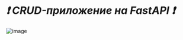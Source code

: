 # ***❗ CRUD-приложение на FastAPI ❗***
####

![image](file:///C:/Users/Макс/Downloads/mtv_image.png)